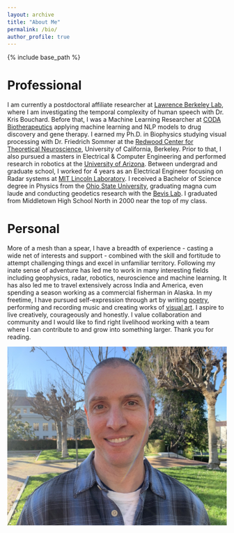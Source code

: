 ```yaml
---
layout: archive
title: "About Me"
permalink: /bio/
author_profile: true
---
```


{% include base_path %}

Professional
======

I am currently a postdoctoral affiliate researcher at [Lawrence Berkeley Lab](https://www.lbl.gov), where I am investigating the temporal complexity of human speech with Dr. Kris Bouchard. Before that, I was a Machine Learning Researcher at [CODA Biotherapeutics](https://www.crunchbase.com/organization/coda-biotherapeutics) applying machine learning and NLP models to drug discovery and gene therapy. I earned my Ph.D. in Biophysics studying visual processing with Dr. Friedrich Sommer at the [Redwood Center for Theoretical Neuroscience](https://redwood.berkeley.edu), University of California, Berkeley. Prior to that, I also pursued a masters in Electrical & Computer Engineering and performed research in robotics at the [University of Arizona](https://ece.engineering.arizona.edu). Between undergrad and graduate school, I worked for 4 years as an Electrical Engineer focusing on Radar systems at [MIT Lincoln Laboratory](https://www.ll.mit.edu). I received a Bachelor of Science degree in Physics from the [Ohio State University](https://physics.osu.edu), graduating magna cum laude and conducting geodetics research with the [Bevis Lab](https://earthsciences.osu.edu/people/bevis.6). I graduated from Middletown High School North in 2000 near the top of my class.

Personal
======

More of a mesh than a spear, I have a breadth of experience - casting a wide net of interests and support - combined with the skill and fortitude to attempt challenging things and excel in unfamiliar territory. Following my inate sense of adventure has led me to work in many interesting fields including geophysics, radar, robotics, neuroscience and machine learning. It has also led me to travel extensively across India and America, even spending a season working as a commercial fisherman in Alaska. In my freetime, I have pursued self-expression through art by writing [poetry](https://chris-warner-ii.github.io/art_visual/), performing and recording music and creating works of [visual art](https://chris-warner-ii.github.io/art_visual/). I aspire to live creatively, courageously and honestly. I value collaboration and community and I would like to find right livelihood working with a team where I can contribute to and grow into something larger. Thank you for reading.

<!-- Photo of me here -->
<img src='/images/Warner_HS2.jpg'><br/>

